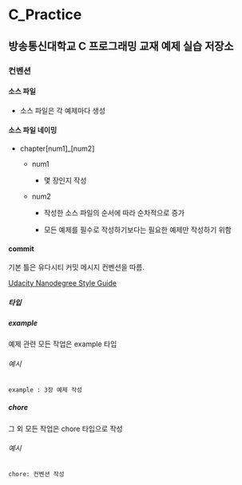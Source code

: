 # C_Practice

## 방송통신대학교 C 프로그래밍 교재 예제 실습 저장소

### 컨벤션

#### 소스 파일

- 소스 파일은 각 예제마다 생성

#### 소스 파일 네이밍

- chapter[num1]_[num2]
  
  - num1
    
    - 몇 장인지 작성
  - num2
    - 작성한 소스 파일의 순서에 따라 순차적으로 증가
    
    - 모든 예제를 필수로 작성하기보다는 필요한 예제만 작성하기 위함

#### commit

기본 틀은 유다시티 커밋 메시지 컨벤션을 따름.

[Udacity Nanodegree Style Guide](https://udacity.github.io/git-styleguide/)

##### 타입

##### example

예제 관련 모든 작업은 example 타입

###### 예시

`example : 3장 예제 작성`

##### chore

그 외 모든 작업은 chore 타입으로 작성

###### 예시

`chore: 컨벤션 작성 ` 
